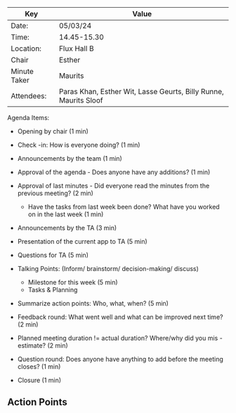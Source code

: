 
| Key          | Value                                                            |
|--------------|------------------------------------------------------------------|
| Date:        | 05/03/24                                                         |
| Time:        | 14.45-15.30                                                      |
| Location:    | Flux Hall B                                                      |
| Chair        | Esther                                                           |
| Minute Taker | Maurits                                                          |
| Attendees:   | Paras Khan, Esther Wit, Lasse Geurts, Billy Runne, Maurits Sloof |
Agenda Items:
- Opening by chair (1 min)
- Check -in: How is everyone doing? (1 min)
- Announcements by the team (1 min)
- Approval of the agenda - Does anyone have any additions? (1 min)
- Approval of last minutes - Did everyone read the minutes from the previous meeting? (2 min)
    - Have the tasks from last week been done? What have you worked on in the last week (1 min)

- Announcements by the TA (3 min)
- Presentation of the current app to TA (5 min)
- Questions for TA (5 min)

- Talking Points: (Inform/ brainstorm/ decision-making/ discuss)
    - Milestone for this week (5 min)
    - Tasks & Planning 

- Summarize action points: Who, what, when? (5 min)
- Feedback round: What went well and what can be improved next time? (2 min)
- Planned meeting duration != actual duration? Where/why did you mis -estimate? (2 min)
- Question round: Does anyone have anything to add before the meeting closes? (1 min)
- Closure (1 min)

Action Points
-
